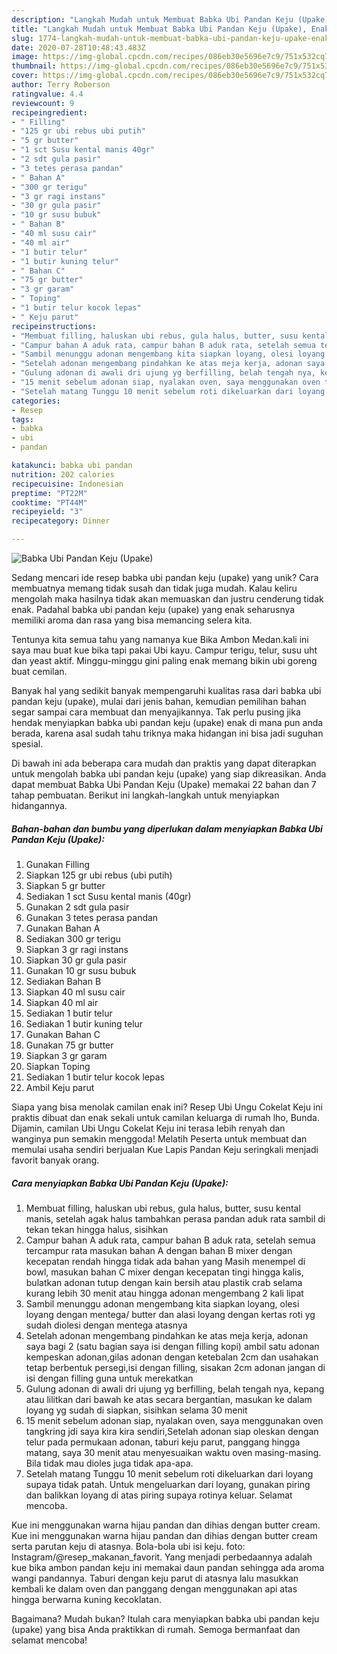 ```yaml
---
description: "Langkah Mudah untuk Membuat Babka Ubi Pandan Keju (Upake), Enak"
title: "Langkah Mudah untuk Membuat Babka Ubi Pandan Keju (Upake), Enak"
slug: 1774-langkah-mudah-untuk-membuat-babka-ubi-pandan-keju-upake-enak
date: 2020-07-28T10:48:43.483Z
image: https://img-global.cpcdn.com/recipes/086eb30e5696e7c9/751x532cq70/babka-ubi-pandan-keju-upake-foto-resep-utama.jpg
thumbnail: https://img-global.cpcdn.com/recipes/086eb30e5696e7c9/751x532cq70/babka-ubi-pandan-keju-upake-foto-resep-utama.jpg
cover: https://img-global.cpcdn.com/recipes/086eb30e5696e7c9/751x532cq70/babka-ubi-pandan-keju-upake-foto-resep-utama.jpg
author: Terry Roberson
ratingvalue: 4.4
reviewcount: 9
recipeingredient:
- " Filling"
- "125 gr ubi rebus ubi putih"
- "5 gr butter"
- "1 sct Susu kental manis 40gr"
- "2 sdt gula pasir"
- "3 tetes perasa pandan"
- " Bahan A"
- "300 gr terigu"
- "3 gr ragi instans"
- "30 gr gula pasir"
- "10 gr susu bubuk"
- " Bahan B"
- "40 ml susu cair"
- "40 ml air"
- "1 butir telur"
- "1 butir kuning telur"
- " Bahan C"
- "75 gr butter"
- "3 gr garam"
- " Toping"
- "1 butir telur kocok lepas"
- " Keju parut"
recipeinstructions:
- "Membuat filling, haluskan ubi rebus, gula halus, butter, susu kental manis, setelah agak halus tambahkan perasa pandan aduk rata sambil di tekan tekan hingga halus, sisihkan"
- "Campur bahan A aduk rata, campur bahan B aduk rata, setelah semua tercampur rata masukan bahan A dengan bahan B mixer dengan kecepatan rendah hingga tidak ada bahan yang Masih menempel di bowl, masukan bahan C mixer dengan kecepatan tingi hingga kalis, bulatkan adonan tutup dengan kain bersih atau plastik crab selama kurang lebih 30 menit atau hingga adonan mengembang 2 kali lipat"
- "Sambil menunggu adonan mengembang kita siapkan loyang, olesi loyang dengan mentega/ butter dan alasi loyang dengan kertas roti yg sudah diolesi dengan mentega atasnya"
- "Setelah adonan mengembang pindahkan ke atas meja kerja, adonan saya bagi 2 (satu bagian saya isi dengan filling kopi) ambil satu adonan kempeskan adonan,gilas adonan dengan ketebalan 2cm dan usahakan tetap berbentuk persegi,isi dengan filling, sisakan 2cm adonan jangan di isi dengan filling guna untuk merekatkan"
- "Gulung adonan di awali dri ujung yg berfilling, belah tengah nya, kepang atau lilitkan dari bawah ke atas secara bergantian, masukan ke dalam loyang yg sudah di siapkan, sisihkan selama 30 menit"
- "15 menit sebelum adonan siap, nyalakan oven, saya menggunakan oven tangkring jdi saya kira kira sendiri,Setelah adonan siap oleskan dengan telur pada permukaan adonan, taburi keju parut, panggang hingga matang, saya 30 menit atau menyesuaikan waktu oven masing-masing. Bila tidak mau dioles juga tidak apa-apa."
- "Setelah matang Tunggu 10 menit sebelum roti dikeluarkan dari loyang supaya tidak patah. Untuk mengeluarkan dari loyang, gunakan piring dan balikkan loyang di atas piring supaya rotinya keluar. Selamat mencoba."
categories:
- Resep
tags:
- babka
- ubi
- pandan

katakunci: babka ubi pandan 
nutrition: 202 calories
recipecuisine: Indonesian
preptime: "PT22M"
cooktime: "PT44M"
recipeyield: "3"
recipecategory: Dinner

---
```



![Babka Ubi Pandan Keju (Upake)](https://img-global.cpcdn.com/recipes/086eb30e5696e7c9/751x532cq70/babka-ubi-pandan-keju-upake-foto-resep-utama.jpg)

Sedang mencari ide resep babka ubi pandan keju (upake) yang unik? Cara membuatnya memang tidak susah dan tidak juga mudah. Kalau keliru mengolah maka hasilnya tidak akan memuaskan dan justru cenderung tidak enak. Padahal babka ubi pandan keju (upake) yang enak seharusnya memiliki aroma dan rasa yang bisa memancing selera kita.

Tentunya kita semua tahu yang namanya kue Bika Ambon Medan.kali ini saya mau buat kue bika tapi pakai Ubi kayu. Campur terigu, telur, susu uht dan yeast aktif. Minggu-minggu gini paling enak memang bikin ubi goreng buat cemilan.

Banyak hal yang sedikit banyak mempengaruhi kualitas rasa dari babka ubi pandan keju (upake), mulai dari jenis bahan, kemudian pemilihan bahan segar sampai cara membuat dan menyajikannya. Tak perlu pusing jika hendak menyiapkan babka ubi pandan keju (upake) enak di mana pun anda berada, karena asal sudah tahu triknya maka hidangan ini bisa jadi suguhan spesial.


Di bawah ini ada beberapa cara mudah dan praktis yang dapat diterapkan untuk mengolah babka ubi pandan keju (upake) yang siap dikreasikan. Anda dapat membuat Babka Ubi Pandan Keju (Upake) memakai 22 bahan dan 7 tahap pembuatan. Berikut ini langkah-langkah untuk menyiapkan hidangannya.

<!--inarticleads1-->

##### Bahan-bahan dan bumbu yang diperlukan dalam menyiapkan Babka Ubi Pandan Keju (Upake):

1. Gunakan  Filling
1. Siapkan 125 gr ubi rebus (ubi putih)
1. Siapkan 5 gr butter
1. Sediakan 1 sct Susu kental manis (40gr)
1. Gunakan 2 sdt gula pasir
1. Gunakan 3 tetes perasa pandan
1. Gunakan  Bahan A
1. Sediakan 300 gr terigu
1. Siapkan 3 gr ragi instans
1. Siapkan 30 gr gula pasir
1. Gunakan 10 gr susu bubuk
1. Sediakan  Bahan B
1. Siapkan 40 ml susu cair
1. Siapkan 40 ml air
1. Sediakan 1 butir telur
1. Sediakan 1 butir kuning telur
1. Gunakan  Bahan C
1. Gunakan 75 gr butter
1. Siapkan 3 gr garam
1. Siapkan  Toping
1. Sediakan 1 butir telur kocok lepas
1. Ambil  Keju parut


Siapa yang bisa menolak camilan enak ini? Resep Ubi Ungu Cokelat Keju ini praktis dibuat dan enak sekali untuk camilan keluarga di rumah lho, Bunda. Dijamin, camilan Ubi Ungu Cokelat Keju ini terasa lebih renyah dan wanginya pun semakin menggoda! Melatih Peserta untuk membuat dan memulai usaha sendiri berjualan Kue Lapis Pandan Keju seringkali menjadi favorit banyak orang. 

<!--inarticleads2-->

##### Cara menyiapkan Babka Ubi Pandan Keju (Upake):

1. Membuat filling, haluskan ubi rebus, gula halus, butter, susu kental manis, setelah agak halus tambahkan perasa pandan aduk rata sambil di tekan tekan hingga halus, sisihkan
1. Campur bahan A aduk rata, campur bahan B aduk rata, setelah semua tercampur rata masukan bahan A dengan bahan B mixer dengan kecepatan rendah hingga tidak ada bahan yang Masih menempel di bowl, masukan bahan C mixer dengan kecepatan tingi hingga kalis, bulatkan adonan tutup dengan kain bersih atau plastik crab selama kurang lebih 30 menit atau hingga adonan mengembang 2 kali lipat
1. Sambil menunggu adonan mengembang kita siapkan loyang, olesi loyang dengan mentega/ butter dan alasi loyang dengan kertas roti yg sudah diolesi dengan mentega atasnya
1. Setelah adonan mengembang pindahkan ke atas meja kerja, adonan saya bagi 2 (satu bagian saya isi dengan filling kopi) ambil satu adonan kempeskan adonan,gilas adonan dengan ketebalan 2cm dan usahakan tetap berbentuk persegi,isi dengan filling, sisakan 2cm adonan jangan di isi dengan filling guna untuk merekatkan
1. Gulung adonan di awali dri ujung yg berfilling, belah tengah nya, kepang atau lilitkan dari bawah ke atas secara bergantian, masukan ke dalam loyang yg sudah di siapkan, sisihkan selama 30 menit
1. 15 menit sebelum adonan siap, nyalakan oven, saya menggunakan oven tangkring jdi saya kira kira sendiri,Setelah adonan siap oleskan dengan telur pada permukaan adonan, taburi keju parut, panggang hingga matang, saya 30 menit atau menyesuaikan waktu oven masing-masing. Bila tidak mau dioles juga tidak apa-apa.
1. Setelah matang Tunggu 10 menit sebelum roti dikeluarkan dari loyang supaya tidak patah. Untuk mengeluarkan dari loyang, gunakan piring dan balikkan loyang di atas piring supaya rotinya keluar. Selamat mencoba.


Kue ini menggunakan warna hijau pandan dan dihias dengan butter cream. Kue ini menggunakan warna hijau pandan dan dihias dengan butter cream serta parutan keju di atasnya. Bola-bola ubi isi keju. foto: Instagram/@resep_makanan_favorit. Yang menjadi perbedaannya adalah kue bika ambon pandan keju ini memakai daun pandan sehingga ada aroma wangi pandannya. Taburi dengan keju parut di atasnya lalu masukkan kembali ke dalam oven dan panggang dengan menggunakan api atas hingga berwarna kuning kecoklatan. 

Bagaimana? Mudah bukan? Itulah cara menyiapkan babka ubi pandan keju (upake) yang bisa Anda praktikkan di rumah. Semoga bermanfaat dan selamat mencoba!
